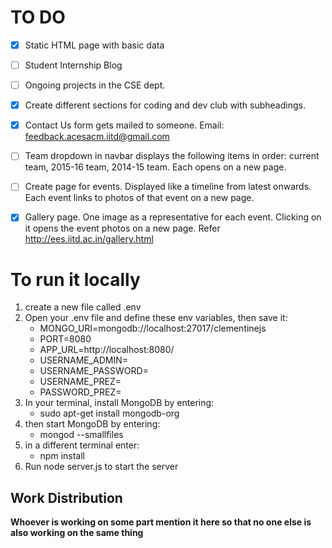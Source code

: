 # TO DO
- [X] Static HTML page with basic data
- [ ] Student Internship Blog
- [ ] Ongoing projects in the CSE dept.
- [X] Create different sections for coding and dev club with subheadings.
- [X] Contact Us form gets mailed to someone. Email: feedback.acesacm.iitd@gmail.com
- [ ] Team dropdown in navbar displays the following items in order: current team, 2015-16 team, 2014-15 team. Each opens on a new page.
- [ ] Create page for events. Displayed like a timeline from latest onwards. Each event links to photos of that event on a new page.
- [X] Gallery page. One image as a representative for each event. Clicking on it opens the event photos on a new page. Refer http://ees.iitd.ac.in/gallery.html


# To run it locally 
<ol>
<li>create a new file called .env
<li>Open your .env file and define these env variables, then save it:
        <ul>
        <li>MONGO_URI=mongodb://localhost:27017/clementinejs
        <li>PORT=8080
        <li>APP_URL=http://localhost:8080/
        <li>USERNAME_ADMIN=
        <li>USERNAME_PASSWORD=
        <li>USERNAME_PREZ=
        <li>PASSWORD_PREZ=
        </ul>
<li>In your terminal, install MongoDB by entering: 
        <ul>
        <li>sudo apt-get install mongodb-org
        </ul>
<li>then start MongoDB by entering:
        <ul>
        <li>mongod --smallfiles
        </ul>
<li>in a different terminal enter:
    <ul>
    <li>npm install
    </ul>
<li>Run node server.js to start the server
</ol>

<h2>Work Distribution</h2>
<B> Whoever is working on some part mention it here so that no one else is also working on the same thing</B>
